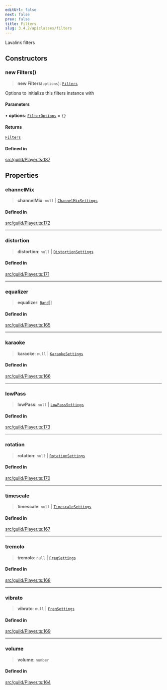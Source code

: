 ```yaml
---
editUrl: false
next: false
prev: false
title: Filters
slug: 3.4.2/apiclasses/filters
---
```


Lavalink filters

## Constructors

### new Filters()

> **new Filters**(`options`): [`Filters`](/3.4.2/api/classes/filters/)

Options to initialize this filters instance with

#### Parameters

• **options**: [`FilterOptions`](/3.4.2/api/interfaces/filteroptions/) = `{}`

#### Returns

[`Filters`](/3.4.2/api/classes/filters/)

#### Defined in

[src/guild/Player.ts:187](https://github.com/shipgirlproject/shoukaku/blob/e7d94081cabbda7327dc04e467a45fcda49c24f2/src/guild/Player.ts#L187)

## Properties

### channelMix

> **channelMix**: `null` | [`ChannelMixSettings`](/3.4.2/api/interfaces/channelmixsettings/)

#### Defined in

[src/guild/Player.ts:172](https://github.com/shipgirlproject/shoukaku/blob/e7d94081cabbda7327dc04e467a45fcda49c24f2/src/guild/Player.ts#L172)

***

### distortion

> **distortion**: `null` | [`DistortionSettings`](/3.4.2/api/interfaces/distortionsettings/)

#### Defined in

[src/guild/Player.ts:171](https://github.com/shipgirlproject/shoukaku/blob/e7d94081cabbda7327dc04e467a45fcda49c24f2/src/guild/Player.ts#L171)

***

### equalizer

> **equalizer**: [`Band`](/3.4.2/api/interfaces/band/)\[]

#### Defined in

[src/guild/Player.ts:165](https://github.com/shipgirlproject/shoukaku/blob/e7d94081cabbda7327dc04e467a45fcda49c24f2/src/guild/Player.ts#L165)

***

### karaoke

> **karaoke**: `null` | [`KaraokeSettings`](/3.4.2/api/interfaces/karaokesettings/)

#### Defined in

[src/guild/Player.ts:166](https://github.com/shipgirlproject/shoukaku/blob/e7d94081cabbda7327dc04e467a45fcda49c24f2/src/guild/Player.ts#L166)

***

### lowPass

> **lowPass**: `null` | [`LowPassSettings`](/3.4.2/api/interfaces/lowpasssettings/)

#### Defined in

[src/guild/Player.ts:173](https://github.com/shipgirlproject/shoukaku/blob/e7d94081cabbda7327dc04e467a45fcda49c24f2/src/guild/Player.ts#L173)

***

### rotation

> **rotation**: `null` | [`RotationSettings`](/3.4.2/api/interfaces/rotationsettings/)

#### Defined in

[src/guild/Player.ts:170](https://github.com/shipgirlproject/shoukaku/blob/e7d94081cabbda7327dc04e467a45fcda49c24f2/src/guild/Player.ts#L170)

***

### timescale

> **timescale**: `null` | [`TimescaleSettings`](/3.4.2/api/interfaces/timescalesettings/)

#### Defined in

[src/guild/Player.ts:167](https://github.com/shipgirlproject/shoukaku/blob/e7d94081cabbda7327dc04e467a45fcda49c24f2/src/guild/Player.ts#L167)

***

### tremolo

> **tremolo**: `null` | [`FreqSettings`](/3.4.2/api/interfaces/freqsettings/)

#### Defined in

[src/guild/Player.ts:168](https://github.com/shipgirlproject/shoukaku/blob/e7d94081cabbda7327dc04e467a45fcda49c24f2/src/guild/Player.ts#L168)

***

### vibrato

> **vibrato**: `null` | [`FreqSettings`](/3.4.2/api/interfaces/freqsettings/)

#### Defined in

[src/guild/Player.ts:169](https://github.com/shipgirlproject/shoukaku/blob/e7d94081cabbda7327dc04e467a45fcda49c24f2/src/guild/Player.ts#L169)

***

### volume

> **volume**: `number`

#### Defined in

[src/guild/Player.ts:164](https://github.com/shipgirlproject/shoukaku/blob/e7d94081cabbda7327dc04e467a45fcda49c24f2/src/guild/Player.ts#L164)
